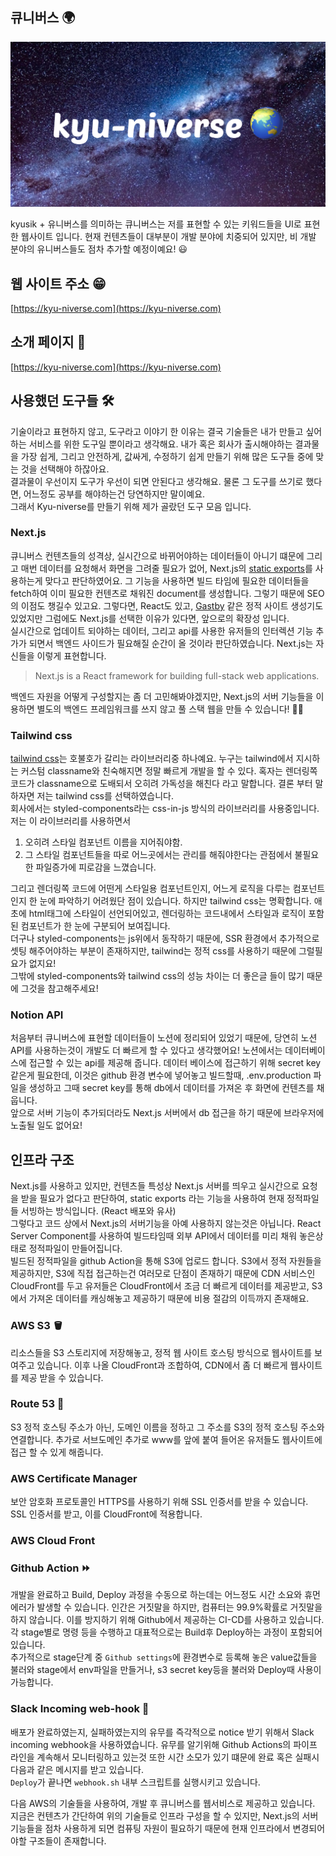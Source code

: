 ## 큐니버스 🌍
![kyuniverse](/public/kyuniverse.jpg)

kyusik + 유니버스를 의미하는 큐니버스는 저를 표현할 수 있는 키워드들을 UI로 표현한 웹사이트 입니다. 현재 컨텐츠들이 대부분이 개발 분야에 치중되어 있지만, 비 개발 분야의 유니버스들도 점차 추가할 예정이예요! 😃

## 웹 사이트 주소 😁

[https://kyu-niverse.com](https://kyu-niverse.com)

## 소개 페이지 🎨

[https://kyu-niverse.com](https://kyu-niverse.com)


## 사용했던 도구들 🛠️

기술이라고 표현하지 않고, 도구라고 이야기 한 이유는 결국 기술들은 내가 만들고 싶어하는 서비스를 위한 도구일 뿐이라고 생각해요. 내가 혹은 회사가 출시해야하는 결과물을 가장 쉽게, 그리고 안전하게, 값싸게, 수정하기 쉽게 만들기 위해 많은 도구들 중에 맞는 것을 선택해야 하잖아요.  
결과물이 우선이지 도구가 우선이 되면 안된다고 생각해요. 물론 그 도구를 쓰기로 했다면, 어느정도 공부를 해야하는건 당연하지만 말이예요.  
그래서 Kyu-niverse를 만들기 위해 제가 골랐던 도구 모음 입니다.

### Next.js
큐니버스 컨텐츠들의 성격상, 실시간으로 바뀌어야하는 데이터들이 아니기 떄문에 그리고 매번 데이터를 요청해서 화면을 그려줄 필요가 없어, Next.js의 [static exports](https://nextjs.org/docs/app/building-your-application/deploying/static-exports)를 사용하는게 맞다고 판단하였어요. 그 기능을 사용하면 빌드 타임에 필요한 데이터들을 fetch하여 이미 필요한 컨텐츠로 채워진 document를 생성합니다. 그렇기 때문에 SEO의 이점도 챙길수 있고요. 그렇다면, React도 있고, [Gastby](https://www.gatsbyjs.com/) 같은 정적 사이트 생성기도 있었지만 그럼에도 Next.js를 선택한 이유가 있다면, 앞으로의 확장성 입니다.  
실시간으로 업데이트 되야하는 데이터, 그리고 api를 사용한 유저들의 인터렉션 기능 추가가 되면서 백엔드 사이드가 필요해질 순간이 올 것이라 판단하였습니다.
Next.js는 자신들을 이렇게 표현합니다.   
> Next.js is a React framework for building full-stack web applications.    

백엔드 자원을 어떻게 구성할지는 좀 더 고민해봐야겠지만, Next.js의 서버 기능들을 이용하면 별도의 백엔드 프레임워크를 쓰지 않고 풀 스택 웹을 만들 수 있습니다! 👍🏻

### Tailwind css
[tailwind css](https://tailwindcss.com/)는 호불호가 갈리는 라이브러리중 하나예요. 누구는 tailwind에서 지시하는 커스텀 classname와 친숙해지면 정말 빠르게 개발을 할 수 있다. 혹자는 렌더링쪽 코드가 classname으로 도배되서 오히려 가독성을 해친다 라고 말합니다. 결론 부터 말하자면 저는 tailwind css를 선택하였습니다.   
회사에서는 styled-components라는 css-in-js 방식의 라이브러리를 사용중입니다. 저는 이 라이브러리를 사용하면서 
1. 오히려 스타일 컴포넌트 이름을 지어줘야함. 
2. 그 스타일 컴포넌트들을 따로 어느곳에서는 관리를 해줘야한다는 관점에서 불필요한 파일증가에 피로감을 느꼈습니다. 

그리고 렌더링쪽 코드에 어떤게 스타일용 컴포넌트인지, 어느게 로직을 다루는 컴포넌트인지 한 눈에 파악하기 어려웠단 점이 있습니다. 하지만 tailwind css는 명확합니다. 애초에 html태그에 스타일이 선언되어있고, 렌더링하는 코드내에서 스타일과 로직이 포함된 컴포넌트가 한 눈에 구분되어 보여집니다.  
더구나 styled-components는 js위에서 동작하기 때문에, SSR 환경에서 추가적으로 셋팅 해주어야하는 부분이 존재하지만, tailwind는 정적 css를 사용하기 때문에 그럴필요가 없지요!    
그밖에 styled-components와 tailwind css의 성능 차이는 더 좋은글 들이 많기 때문에 그것을 참고해주세요!


### Notion API
처음부터 큐니버스에 표현할 데이터들이 노션에 정리되어 있었기 때문에, 당연히 노션 API를 사용하는것이 개발도 더 빠르게 할 수 있다고 생각했어요!
노션에서는 데이터베이스에 접근할 수 있는 api를 제공해 줍니다. 데이터 베이스에 접근하기 위해 secret key같은게 필요한데, 이것은 github 환경 변수에 넣어놓고 빌드할때, .env.production 파일을 생성하고 그때 secret key를 통해 db에서 데이터를 가져온 후 화면에 컨텐츠를 채웁니다.  
앞으로 서버 기능이 추가되더라도 Next.js 서버에서 db 접근을 하기 때문에 브라우저에 노출될 일도 없어요!

## 인프라 구조

Next.js를 사용하고 있지만, 컨텐츠들 특성상 Next.js 서버를 띄우고 실시간으로 요청을 받을 필요가 없다고 판단하여, static exports 라는 기능을 사용하여 현재 정적파일들 서빙하는 방식입니다. (React 배포와 유사)  
그렇다고 코드 상에서 Next.js의 서버기능을 아예 사용하지 않는것은 아닙니다. React Server Component를 사용하여 빌드타임때 외부 API에서 데이터를 미리 채워 놓은상태로 정적파일이 만들어집니다.  
빌드된 정적파일을 github Action을 통해 S3에 업로드 합니다. S3에서 정적 자원들을 제공하지만, S3에 직접 접근하는건 여러모로 단점이 존재하기 때문에 CDN 서비스인 CloudFront를 두고 유저들은 CloudFront에서 조금 더 빠르게 데이터를 제공받고, S3에서 가져온 데이터를 캐싱해놓고 제공하기 때문에 비용 절감의 이득까지 존재해요. 

### AWS S3 🪣

리소스들을 S3 스토리지에 저장해놓고, 정적 웹 사이트 호스팅 방식으로 웹사이트를 보여주고 있습니다. 이후 나올 CloudFront과 조합하여, CDN에서 좀 더 빠르게 웹사이트를 제공 받을 수 있습니다.

### Route 53 🚏

S3 정적 호스팅 주소가 아닌, 도메인 이름을 정하고 그 주소를 S3의 정적 호스팅 주소와 연결합니다. 추가로 서브도메인 추가로 www를 앞에 붙여 들어온 유저들도 웹사이트에 접근 할 수 있게 해줍니다.

### AWS Certificate Manager

보안 암호화 프로토콜인 HTTPS를 사용하기 위해 SSL 인증서를 받을 수 있습니다. SSL 인증서를 받고, 이를 CloudFront에 적용합니다.

### AWS Cloud Front


### Github Action ⏩️

개발을 완료하고 Build, Deploy 과정을 수동으로 하는데는 어느정도 시간 소요와 휴먼 에러가 발생할 수 있습니다. 인간은 거짓말을 하지만, 컴퓨터는 99.9%확률로 거짓말을 하지 않습니다. 이를 방지하기 위해 Github에서 제공하는 CI-CD를 사용하고 있습니다.  
각 stage별로 명령 등을 수행하고 대표적으로는 Build후 Deploy하는 과정이 포함되어있습니다.  
추가적으로 stage단계 중 `Github settings`에 환경변수로 등록해 놓은 value값들을 불러와 stage에서 env파일을 만들거나, s3 secret key등을 불러와 Deploy때 사용이 가능합니다.

### Slack Incoming web-hook 💬

배포가 완료하였는지, 실패하였는지의 유무를 즉각적으로 notice 받기 위해서 Slack incoming webhook을 사용하였습니다. 유무를 알기위해 Github Actions의 파이프 라인을 계속해서 모니터링하고 있는것 또한 시간 소모가 있기 떄문에 완료 혹은 실패시 다음과 같은 메시지를 받고 있습니다.  
`Deploy`가 끝나면 `webhook.sh` 내부 스크립트를 실행시키고 있습니다.

다음 AWS의 기술들을 사용하여, 개발 후 큐니버스를 웹서비스로 제공하고 있습니다. 지금은 컨텐츠가 간단하여 위의 기술들로 인프라 구성을 할 수 있지만, Next.js의 서버기능들을 점차 사용하게 되면 컴퓨팅 자원이 필요하기 때문에 현재 인프라에서 변경되어야할 구조들이 존재합니다.
